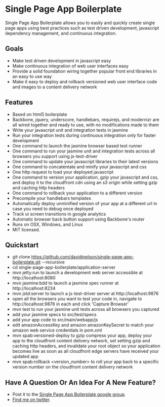 Single Page App Boilerplate
===========================

Single Page App Boilerplate allows you to easily and quickly create single page apps using best practices such as test driven development, javascript dependency management, and continuous integration.

Goals
-----

* Make test driven development in javascript easy
* Make continuous integration of web user interfaces easy
* Provide a solid foundation wiring together popular front end libraries in an easy to use way
* Make it easy to deploy and rollback versioned web user interface code and images to a content delivery network

Features
--------

* Based on html5 boilerplate
* Backbone, jquery, underscore, handlebars, requirejs, and modernizr are all wired together and ready to use, with no modifications made to them
* Write your javascript unit and integration tests in jasmine
* Run your integration tests during continuous integration only for faster development
* One command to launch the jasmine browser based test runner
* One command to run your jasmine unit and integration tests across all browsers you support using js-test-driver
* One command to update your javascript libraries to their latest versions
* One command to concatentate and minify your javascript and css
* One http request to load your deployed javascript
* One command to version your application, gzip your javascript and css, and deploy it to the cloudfront cdn using an s3 origin while setting gzip and caching http headers
* One command to rollback your application to a different version
* Precompile your handlebars templates
* Automatically deploy unminified version of your app at a different url in case you need to debug once deployed
* Track ui screen transitions in google analytics
* Automatic browser back button support using Backbone's router
* Runs on OSX, Windows, and Linux
* MIT licensed.

Quickstart
----------

* git clone https://github.com/davidjnelson/single-page-app-boilerplate.git --recursive
* cd single-page-app-boilerplate/application-server
* mvn jetty:run to launch a development web server accessible at http://localhost:8080
* mvn jasmine:bdd to launch a jasmine spec runner at http://localhost:8234
* mvn jstd:server to launch a js-test-driver server at http://localhost:9876
* open all the browsers you want to test your code in, navigate to http://localhost:9876 in each and click 'Capture Browser'
* mvn test to run your jasmine unit tests across all browsers you captured
* add your jasmine specs to src/test/specs
* add your app code to src/main/webapp/js
* edit amazonAccessKey and amazon amazonKeySecret to match your amazon web service credentials in pom.xml
* mvn spab:versioned-deploy to gzip compress your app, deploy your app to the cloudfront content delivery network, set setting gzip and caching http headers, and invalidate your root object so your application becomes live as soon as all cloudfront edge servers have received your updated app
* mvn spab:rollback <version_number> to roll your app back to a specific version number on the cloudfront content delivery network

Have A Question Or An Idea For A New Feature?
---------------------------------------------
* Post it to the [Single Page App Boilerplate google group](https://groups.google.com/forum/#!forum/single-page-app-boilerplate).
* [Find me on twitter](https://twitter.com/david_j_nelson).
